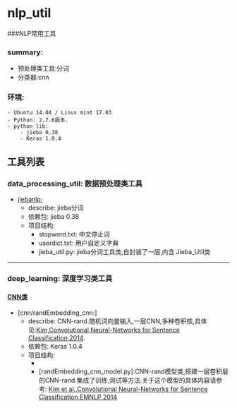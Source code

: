 # nlp_util
###NLP常用工具

### summary:
- 预处理类工具:分词
- 分类器:cnn

### 环境:
    - Ubuntu 14.04 / Linux mint 17.03
    - Python: 2.7.6版本.
    - python lib: 
        - jieba 0.38
        - Keras 1.0.4

## 工具列表

### data_processing_util: 数据预处理类工具

- [jiebanlp:](https://github.com/JDwangmo/nlp_util/tree/master/data_processing_util/jiebanlp)
    - describe: jieba分词
    - 依赖包: jieba 0.38
    - 项目结构:
        - stopword.txt: 中文停止词
        - userdict.txt: 用户自定义字典
        - jieba_util.py: jieba分词工具类,自封装了一层,内含 Jieba_Util类
        
    
    
---------------
### deep_learning: 深度学习类工具

#### [CNN类](https://github.com/JDwangmo/nlp_util/tree/master/deep_learning/cnn/)
- [cnn/randEmbedding_cnn:]
    - describe: CNN-rand.随机词向量输入,一层CNN,多种卷积核,具体见:[Kim,Convolutional Neural-Networks for Sentence Classification,2014](https://github.com/JDwangmo/coprocessor#2convolutional-neural-networks-for-sentence-classification).
    - 依赖包: Keras 1.0.4
    - 项目结构:
        - [feature_encoder.py]:特征编码类,将原始输入的句子转换为补齐的字典索引的形式,使用0补长.
        - [randEmbedding_cnn_model.py]:CNN-rand模型类,搭建一层卷积层的CNN-rand.集成了训练,测试等方法.关于这个模型的具体内容请参考: [Kim et al.,Convolutional Neural-Networks for Sentence Classification,EMNLP 2014](https://github.com/JDwangmo/coprocessor#2convolutional-neural-networks-for-sentence-classification)
    